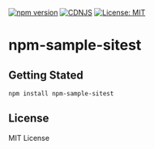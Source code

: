 [![npm version](https://badge.fury.io/js/npm-sample-sitest.svg)](https://badge.fury.io/js/npm-sample-sitest)
[![CDNJS](https://img.shields.io/cdnjs/v/npm-sample-sitest.svg)](https://cdnjs.com/libraries/npm-sample-sitest)
[![License: MIT](https://img.shields.io/badge/License-MIT-yellow.svg)](/LICENSE.md)

# npm-sample-sitest

## Getting Stated

```
npm install npm-sample-sitest
```

## License

MIT License